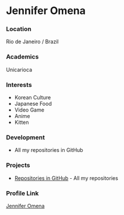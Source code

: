 # Jennifer Omena

### Location

Rio de Janeiro / Brazil
### Academics

Unicarioca

### Interests

- Korean Culture
- Japanese Food
- Video Game
- Anime
- Kitten

### Development

- All my repositories in GitHub

### Projects

- [Repositories in GitHub](https://github.com/gennipher?tab=repositories) - All my repositories

### Profile Link

[Jennifer Omena](https://github.com/gennipher)
